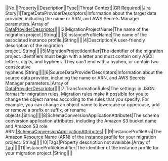 ||No.||Property||Description||Type||Threat Context||GR Required||Jira Story|1|TargetDataProviderDescriptors|Information about the target data provider, including the name or ARN, and AWS Secrets Manager parameters.|Array of <a href="http://docs.aws.amazon.com/AWSCloudFormation/latest/UserGuide/aws-properties-dms-migrationproject-dataproviderdescriptor.html">DataProviderDescriptor</a>|||||2|MigrationProjectName|The name of the migration project.|String|||||3|InstanceProfileName|The name of the associated instance profile.|String|||||4|Description|A user-friendly description of the migration project.|String|||||5|MigrationProjectIdentifier|The identifier of the migration project. Identifiers must begin with a letter  and must contain only ASCII letters, digits, and hyphens. They can't end with  a hyphen, or contain two consecutive hyphens.|String|||||6|SourceDataProviderDescriptors|Information about the source data provider, including the name or ARN, and AWS Secrets Manager parameters.|Array of <a href="http://docs.aws.amazon.com/AWSCloudFormation/latest/UserGuide/aws-properties-dms-migrationproject-dataproviderdescriptor.html">DataProviderDescriptor</a>|||||7|TransformationRules|The settings in JSON format for migration rules. Migration rules make it possible for you to change  the object names according to the rules that you specify. For example, you can change an object name  to lowercase or uppercase, add or remove a prefix or suffix, or rename objects.|String|||||8|SchemaConversionApplicationAttributes|The schema conversion application attributes, including the Amazon S3 bucket name and Amazon S3 role ARN.|<a href="http://docs.aws.amazon.com/AWSCloudFormation/latest/UserGuide/aws-properties-dms-migrationproject-schemaconversionapplicationattributes.html">SchemaConversionApplicationAttributes</a>|||||9|InstanceProfileArn|The Amazon Resource Name (ARN) of the instance profile for your migration project.|String|||||10|Tags|Property description not available.|Array of <a href="http://docs.aws.amazon.com/AWSCloudFormation/latest/UserGuide/aws-properties-dms-migrationproject-tag.html">Tag</a>|||||11|InstanceProfileIdentifier|The identifier of the instance profile for your migration project.|String||||